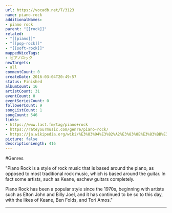 ```yaml
---
url: https://vocadb.net/T/3123
name: piano-rock
additionalNames: 
- piano rock
parent: "[[rock]]"
related:
- "[[piano]]"
- "[[pop-rock]]"
- "[[soft-rock]]"
mappedNicoTags:
- ピアノロック
newTargets:
- all
commentCount: 0
createDate: 2016-03-04T20:49:57
status: Finished
albumCount: 16
artistCount: 31
eventCount: 0
eventSeriesCount: 0
followerCount: 9
songListCount: 1
songCount: 546
links: 
- https://www.last.fm/tag/piano+rock
- https://rateyourmusic.com/genre/piano-rock/
- https://ja.wikipedia.org/wiki/%E3%83%94%E3%82%A2%E3%83%8E%E3%83%BB%E3%83%AD%E3%83%83%E3%82%AF
picture: false
descriptionLength: 416
---
```


#Genres

"Piano Rock is a style of rock music that is based around the piano, as opposed to most traditional rock music, which is based around the guitar. In fact some artists, such as Keane, eschew guitars completely.

Piano Rock has been a popular style since the 1970s, beginning with artists such as Elton John and Billy Joel, and it has continued to be so to this day, with the likes of Keane, Ben Folds, and Tori Amos."

---

